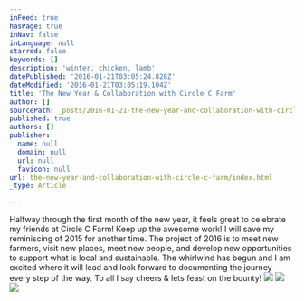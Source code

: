 ```yaml
---
inFeed: true
hasPage: true
inNav: false
inLanguage: null
starred: false
keywords: []
description: 'winter, chicken, lamb'
datePublished: '2016-01-21T03:05:24.828Z'
dateModified: '2016-01-21T03:05:19.104Z'
title: 'The New Year & Collaboration with Circle C Farm'
author: []
sourcePath: _posts/2016-01-21-the-new-year-and-collaboration-with-circle-c-farm.md
published: true
authors: []
publisher:
  name: null
  domain: null
  url: null
  favicon: null
url: the-new-year-and-collaboration-with-circle-c-farm/index.html
_type: Article

---
```

Halfway through the first month of the new year, it feels great to celebrate my friends at Circle C Farm! Keep up the awesome work! I will save my reminiscing of 2015 for another time. The project of 2016 is to meet new farmers, visit new places, meet new people, and develop new opportunities to support what is local and sustainable. The whirlwind has begun and I am excited where it will lead and look forward to documenting the journey every step of the way. To all I say cheers & lets feast on the bounty!
![](https://the-grid-user-content.s3-us-west-2.amazonaws.com/611603d3-447d-4d6c-9eb2-f6523b4fe8b8.jpg)
![](https://the-grid-user-content.s3-us-west-2.amazonaws.com/0ab3148d-545b-4ef7-a0c5-cd073adf7f25.jpg)
![](https://the-grid-user-content.s3-us-west-2.amazonaws.com/443be4c6-8c56-4dfa-9b86-f2c0bffe968e.jpg)